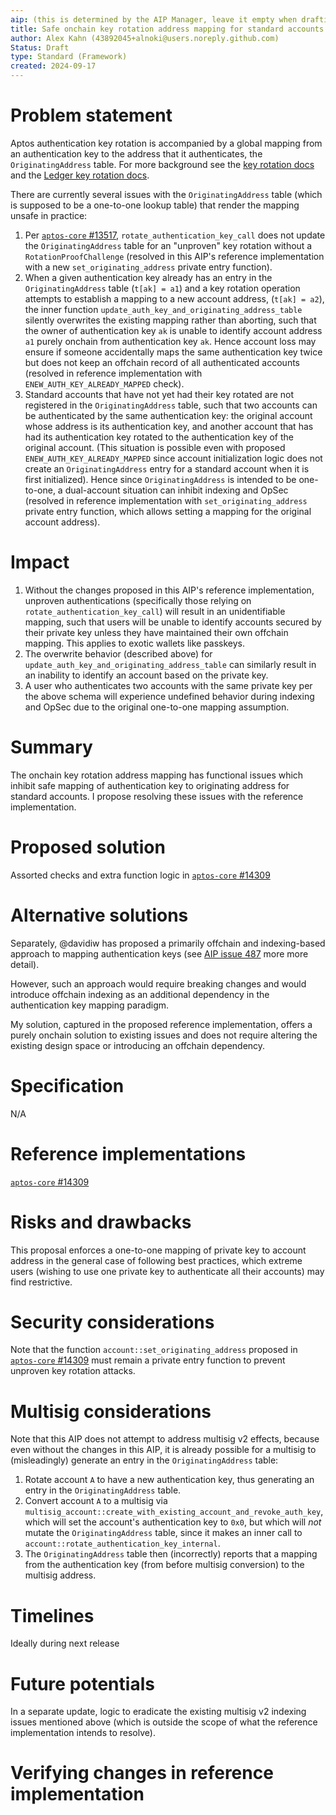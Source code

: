 ```yaml
---
aip: (this is determined by the AIP Manager, leave it empty when drafting)
title: Safe onchain key rotation address mapping for standard accounts
author: Alex Kahn (43892045+alnoki@users.noreply.github.com)
Status: Draft
type: Standard (Framework)
created: 2024-09-17
---
```


# Problem statement

Aptos authentication key rotation is accompanied by a global mapping from an
authentication key to the address that it authenticates, the
`OriginatingAddress` table. For more background see the [key rotation docs] and
the [Ledger key rotation docs].

There are currently several issues with the `OriginatingAddress` table (which is
supposed to be a one-to-one lookup table) that render the mapping unsafe in
practice:

1. Per [`aptos-core` #13517], `rotate_authentication_key_call` does not update
   the `OriginatingAddress` table for an "unproven" key rotation without a
   `RotationProofChallenge` (resolved in this AIP's reference implementation
   with a new `set_originating_address` private entry function).
1. When a given authentication key already has an entry in the
   `OriginatingAddress` table (`t[ak] = a1`) and a key rotation operation
   attempts to establish a mapping to a new account address, (`t[ak] = a2`), the
   inner function `update_auth_key_and_originating_address_table` silently
   overwrites the existing mapping rather than aborting, such that the owner of
   authentication key `ak` is unable to identify account address `a1` purely
   onchain from authentication key `ak`. Hence account loss may ensure if
   someone accidentally maps the same authentication key twice but does not keep
   an offchain record of all authenticated accounts (resolved in reference
   implementation with `ENEW_AUTH_KEY_ALREADY_MAPPED` check).
1. Standard accounts that have not yet had their key rotated are not registered
   in the `OriginatingAddress` table, such that two accounts can be
   authenticated by the same authentication key: the original account whose
   address is its authentication key, and another account that has had its
   authentication key rotated to the authentication key of the original account.
   (This situation is possible even with proposed `ENEW_AUTH_KEY_ALREADY_MAPPED`
   since account initialization logic does not create an `OriginatingAddress`
   entry for a standard account when it is first initialized). Hence since
   `OriginatingAddress` is intended to be one-to-one, a dual-account situation
   can inhibit indexing and OpSec (resolved in reference implementation with
   `set_originating_address` private entry function, which allows setting a
   mapping for the original account address).


# Impact

1. Without the changes proposed in this AIP's reference implementation,
   unproven authentications (specifically those relying on
   `rotate_authentication_key_call`) will result in an unidentifiable mapping,
   such that users will be unable to identify accounts secured by their private
   key unless they have maintained their own offchain mapping. This applies to
   exotic wallets like passkeys.
1. The overwrite behavior (described above) for
   `update_auth_key_and_originating_address_table` can similarly result in an
   inability to identify an account based on the private key.
1. A user who authenticates two accounts with the same private key per the above
   schema will experience undefined behavior during indexing and OpSec due to
   the original one-to-one mapping assumption.

# Summary

The onchain key rotation address mapping has functional issues which inhibit
safe mapping of authentication key to originating address for standard accounts.
I propose resolving these issues with the reference implementation.

# Proposed solution

Assorted checks and extra function logic in [`aptos-core` #14309]

# Alternative solutions

Separately, @davidiw has proposed a primarily offchain and indexing-based
approach to mapping authentication keys (see [AIP issue 487] more more detail).

However, such an approach would require breaking changes and would introduce
offchain indexing as an additional dependency in the authentication key mapping
paradigm.

My solution, captured in the proposed reference implementation, offers a
purely onchain solution to existing issues and does not require altering the
existing design space or introducing an offchain dependency.

# Specification

N/A

# Reference implementations

[`aptos-core` #14309]

# Risks and drawbacks

This proposal enforces a one-to-one mapping of private key to account address in
the general case of following best practices, which extreme users (wishing to
use one private key to authenticate all their accounts) may find restrictive.

# Security considerations

Note that the function `account::set_originating_address` proposed in
[`aptos-core` #14309] must remain a private entry function to prevent unproven
key rotation attacks.

# Multisig considerations

Note that this AIP does not attempt to address multisig v2 effects, because even
without the changes in this AIP, it is already possible for a multisig to
(misleadingly) generate an entry in the `OriginatingAddress` table:

1. Rotate account `A` to have a new authentication key, thus generating an entry
   in the `OriginatingAddress` table.
2. Convert account `A` to a multisig via
   `multisig_account::create_with_existing_account_and_revoke_auth_key`, which
   will set the account's authentication key to `0x0`, but which will *not*
   mutate the `OriginatingAddress` table, since it makes an inner call to
   `account::rotate_authentication_key_internal`.
3. The `OriginatingAddress` table then (incorrectly) reports that a mapping from
   the authentication key (from before multisig conversion) to the multisig
   address.

# Timelines

Ideally during next release

# Future potentials

In a separate update, logic to eradicate the existing multisig v2 indexing
issues mentioned above (which is outside the scope of what the reference
implementation intends to resolve).

# Verifying changes in reference implementation

[`aptos-core` #13517]: https://github.com/aptos-labs/aptos-core/pull/13517
[`aptos-core` #14309]: https://github.com/aptos-labs/aptos-core/pull/14309
[key rotation docs]: https://aptos.dev/en/build/guides/key-rotation
[Ledger key rotation docs]: https://aptos.dev/en/build/cli/trying-things-on-chain/ledger#authentication-key-rotation
[AIP issue 487]: https://github.com/aptos-foundation/AIPs/issues/487
